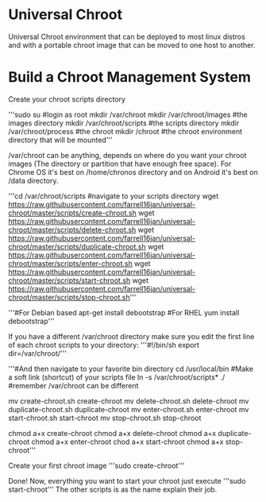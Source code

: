 # Universal Chroot
Universal Chroot environment that can be deployed to most linux distros and with a portable chroot image that can be moved to one host to another.

# Build a Chroot Management System
Create your chroot scripts directory

'''sudo su #login as root
mkdir /var/chroot
mkdir /var/chroot/images #the images directory
mkdir /var/chroot/scripts #the scripts directory
mkdir /var/chroot/process #the chroot
mkdir /chroot #the chroot environment directory that will be mounted'''

/var/chroot can be anything, depends on where do you want your chroot images (The directory or partition that have enough free space). For Chrome OS it's best on /home/chronos directory and on Android it's best on /data directory.

'''cd /var/chroot/scripts #navigate to your scripts directory
wget https://raw.githubusercontent.com/farrell16jan/universal-chroot/master/scripts/create-chroot.sh
wget https://raw.githubusercontent.com/farrell16jan/universal-chroot/master/scripts/delete-chroot.sh
wget https://raw.githubusercontent.com/farrell16jan/universal-chroot/master/scripts/duplicate-chroot.sh
wget https://raw.githubusercontent.com/farrell16jan/universal-chroot/master/scripts/enter-chroot.sh
wget https://raw.githubusercontent.com/farrell16jan/universal-chroot/master/scripts/start-chroot.sh
wget https://raw.githubusercontent.com/farrell16jan/universal-chroot/master/scripts/stop-chroot.sh'''

'''#For Debian based
apt-get install debootstrap
#For RHEL
yum install debootstrap'''

If you have a different /var/chroot directory make sure you edit the first line of each chroot scripts to your directory:
'''#!/bin/sh
export dir=/var/chroot/'''

'''#And then navigate to your favorite bin directory
cd /usr/local/bin
#Make a soft link (shortcut) of your scripts file
ln -s /var/chroot/scripts* ./ #remember /var/chroot can be different

mv create-chroot.sh create-chroot
mv delete-chroot.sh delete-chroot
mv duplicate-chroot.sh duplicate-chroot
mv enter-chroot.sh enter-chroot
mv start-chroot.sh start-chroot
mv stop-chroot.sh stop-chroot

chmod a+x create-chroot
chmod a+x delete-chroot
chmod a+x duplicate-chroot
chmod a+x enter-chroot
chod a+x start-chroot
chmod a+x stop-chroot'''

Create your first chroot image
'''sudo create-chroot'''

Done! Now, everything you want to start your chroot just execute '''sudo start-chroot'''
The other scripts is as the name explain their job.
